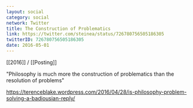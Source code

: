 ```yaml
---
layout: social
category: social
network: Twitter
title: The Construction of Problematics
link: https://twitter.com/steinea/status/726780756505186305
twitterID: 726780756505186305
date: 2016-05-01
---
```


[[2016]] / [[Posting]]

"Philosophy is much more the construction of problematics than the resolution of problems"

<https://terenceblake.wordpress.com/2016/04/28/is-philosophy-problem-solving-a-badiousian-reply/>
